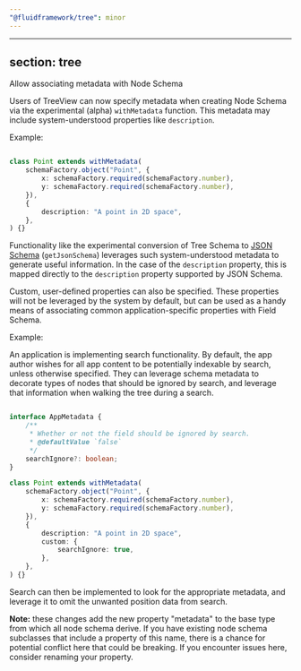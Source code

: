 ```yaml
---
"@fluidframework/tree": minor
---
```

---
section: tree
---

Allow associating metadata with Node Schema

Users of TreeView can now specify metadata when creating Node Schema via the experimental (alpha) `withMetadata` function.
This metadata may include system-understood properties like `description`.

Example:

```typescript

class Point extends withMetadata(
	schemaFactory.object("Point", {
		x: schemaFactory.required(schemaFactory.number),
		y: schemaFactory.required(schemaFactory.number),
	}),
	{
		description: "A point in 2D space",
	},
) {}

```

Functionality like the experimental conversion of Tree Schema to [JSON Schema](https://json-schema.org/) (`getJsonSchema`) leverages such system-understood metadata to generate useful information.
In the case of the `description` property, this is mapped directly to the `description` property supported by JSON Schema.

Custom, user-defined properties can also be specified.
These properties will not be leveraged by the system by default, but can be used as a handy means of associating common application-specific properties with Field Schema.

Example:

An application is implementing search functionality.
By default, the app author wishes for all app content to be potentially indexable by search, unless otherwise specified.
They can leverage schema metadata to decorate types of nodes that should be ignored by search, and leverage that information when walking the tree during a search.

```typescript

interface AppMetadata {
	/**
	 * Whether or not the field should be ignored by search.
	 * @defaultValue `false`
	 */
	searchIgnore?: boolean;
}

class Point extends withMetadata(
	schemaFactory.object("Point", {
		x: schemaFactory.required(schemaFactory.number),
		y: schemaFactory.required(schemaFactory.number),
	}),
	{
		description: "A point in 2D space",
		custom: {
			searchIgnore: true,
		},
	},
) {}

```

Search can then be implemented to look for the appropriate metadata, and leverage it to omit the unwanted position data from search.

**Note:** these changes add the new property "metadata" to the base type from which all node schema derive.
If you have existing node schema subclasses that include a property of this name, there is a chance for potential conflict here that could be breaking.
If you encounter issues here, consider renaming your property.

